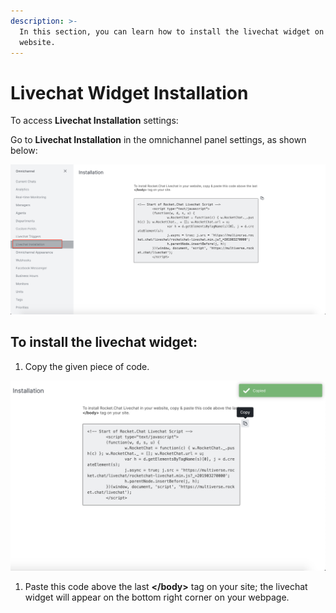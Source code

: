 ```yaml
---
description: >-
  In this section, you can learn how to install the livechat widget on your
  website.
---
```


# Livechat Widget Installation

To access **Livechat Installation** settings:

Go to **Livechat Installation** in the omnichannel panel settings, as shown below:

![](<../../.gitbook/assets/0 (4).png>)

## To install the livechat widget:

1. Copy the given piece of code.

![](<../../.gitbook/assets/1 (11).png>)

1. Paste this code above the last **\</body>** tag on your site; the livechat widget will appear on the bottom right corner on your webpage.

